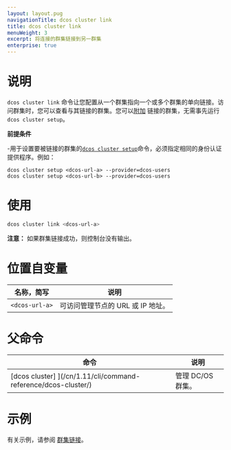 ```yaml
---
layout: layout.pug
navigationTitle: dcos cluster link
title: dcos cluster link
menuWeight: 3
excerpt: 将连接的群集链接到另一群集
enterprise: true
---
```


# 说明
`dcos cluster link` 命令让您配置从一个群集指向一个或多个群集的单向链接。访问群集时，您可以查看与其链接的群集。您可以[附加](/cn/1.11/cli/command-reference/dcos-cluster/dcos-cluster-attach/) 链接的群集，无需事先运行 `dcos cluster setup`。

**前提条件**

-用于设置要被链接的群集的[`dcos cluster setup`](/cn/1.11/cli/command-reference/dcos-cluster/dcos-cluster-setup/)命令，必须指定相同的身份认证提供程序。例如：

  ```
  dcos cluster setup <dcos-url-a> --provider=dcos-users
  dcos cluster setup <dcos-url-b> --provider=dcos-users
  ```

# 使用

```bash
dcos cluster link <dcos-url-a>
```

**注意：** 如果群集链接成功，则控制台没有输出。

# 位置自变量

| 名称，简写 | 说明 |
|---------|-------------|
| `<dcos-url-a>` | 可访问管理节点的 URL 或 IP 地址。 |


# 父命令

| 命令 | 说明 |
|---------|-------------|
|  [dcos cluster] ](/cn/1.11/cli/command-reference/dcos-cluster/) | 管理 DC/OS 群集。 |

# 示例
有关示例，请参阅 [群集链接](/cn/1.11/administering-clusters/multiple-clusters/cluster-links/)。
